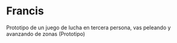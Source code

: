 # Francis

Prototipo de un juego de lucha en tercera persona, vas peleando y avanzando de zonas (Prototipo)
